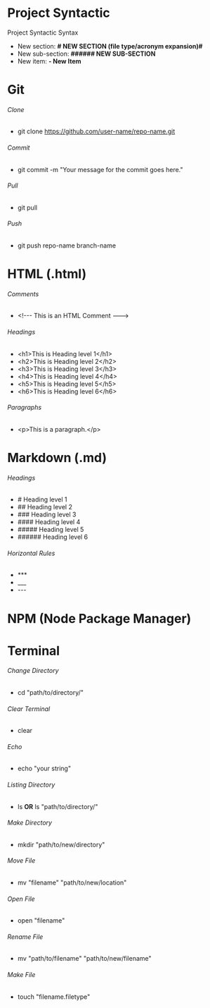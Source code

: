 <!--- ********************** Syntactic START  **********************--->

# **Project Syntactic** #

Project Syntactic Syntax
- New section: **# NEW SECTION (file type/acronym expansion)#**
- New sub-section: **###### NEW SUB-SECTION**
- New item: **- New Item**

<!--- ********************** Syntactic End  **********************--->





<!--- ********************** Git START **********************--->

# Git

###### Clone
- git clone https://github.com/user-name/repo-name.git

###### Commit
- git commit -m "Your message for the commit goes here."

###### Pull
- git pull 

###### Push
- git push repo-name branch-name

<!--- ********************** Git END **********************--->





<!--- ********************** HTML START  **********************--->

# HTML (.html) #

###### Comments
- \<!--- This is an HTML Comment --->

###### Headings

- \<h1>This is Heading level 1\</h1>
- \<h2>This is Heading level 2\</h2>
- \<h3>This is Heading level 3\</h3>
- \<h4>This is Heading level 4\</h4>
- \<h5>This is Heading level 5\</h5>
- \<h6>This is Heading level 6\</h6>

###### Paragraphs

- \<p>This is a paragraph.\</p>

<!--- ********************** HTML END  **********************--->





<!--- ********************** Markdown START  **********************--->

# Markdown (.md) #

###### Headings

- \# Heading level 1
- \## Heading level 2
- \### Heading level 3
- \#### Heading level 4
- \##### Heading level 5
- \###### Heading level 6

###### Horizontal Rules

- \***
- \___
- \---

<!--- ********************** Markdown END  **********************--->





<!--- ********************** NPM START  **********************--->

# NPM (Node Package Manager) #

<!--- ********************** NPM END  **********************--->





<!--- ********************** Terminal START  **********************--->

# Terminal #

###### Change Directory
- cd "path/to/directory/"

###### Clear Terminal
- clear

###### Echo
- echo "your string"

###### Listing Directory
- ls **OR** ls "path/to/directory/"

###### Make Directory
- mkdir "path/to/new/directory"

###### Move File
- mv "filename" "path/to/new/location"

###### Open File
- open "filename"

###### Rename File
- mv "path/to/filename" "path/to/new/filename"

###### Make File
- touch "filename.filetype"

<!--- ********************** Terminal END  **********************--->
